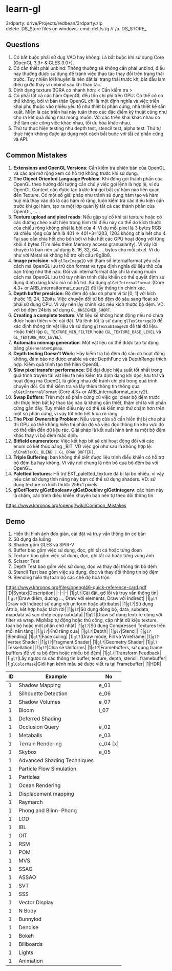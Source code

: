 # learn-gl

3rdparty: drive/Projects/redbean/3rdparty.zip</br>
delete .DS_Store files on windows: cmd: del /s /q /f /a .DS_STORE_

## Questions
1. Có bắt buộc phải sử dụg VAO hay không: Là bắt buộc khi sử dụng Core (OpenGL 3.3+ & GLES 3.0+).
2. Có cần thiết phải unbind: Thông thường sẽ không cần phải unbind, điều này thường được sử dụng để tránh việc thao tác thay đổi trên trạng thái trước. Tuy nhiên lời khuyên là nên đặt lại trạng thái trước khi bắt đầu làm điều gì đó thay vì unbind sau khi thao tác.
3. Định dạng texture BGRA có nhanh hơn: < Cần kiểm tra >
4. Có phải tất cả các hàm OpenGL đều tốn chi phí trên GPU: Có thể có có thể không, bởi vì bản thân OpenGL chỉ là một định nghĩa và việc triển khai phụ thuộc vào nhiều yếu tố như thiết bị phần cứng, nhà thiết kế sản xuất. Miễn là các triển hai này tuân theo các đặc điểm kỹ thuật cũng như cho ra kết quả đúng như mong muốn. Với các triển khai khác nhau có thể làm các công việc khác nhau, tối ưu hóa khác nhau.
5. Thứ tự thực hiện testing như depth test, stencil test, alpha test: Thứ tự thực hiện không được áp dụng một cách bắt buộc với tất cả phần cứng và API.

## Common Mistakes
1. **Extensions and OpenGL Versions**: Cần kiểm tra phiên bản của OpenGL và các api mở rộng xem có hỗ trợ không trước khi sử dụng.
2. **The Object Oriented Language Problem**: Khi đóng gói thành phẩn của OpenGL theo hướng đối tượng cần chú ý việc gọi lệnh là hợp lệ, ví dụ OpenGL Context cần được tạo trước khi gọi bất cứ hàm nào liên quan đến Texture. Có một số giải pháp như tránh sử dụng hàm tạo và hàm huỷ mà thay vào đó là các hàm rõ ràng, luôn kiểm tra các điều kiện cần trước khi gọi hàm, tạo ra một lớp quản lý tất cả các thành phần của OpenGL, ... .
3. **Texture upload and pixel reads**: Nếu gặp sự cố khi tải texture hoặc có các đường chéo xuất hiện trong hình thì điều này có thể do kích thước của chiều rộng không phải là bội của 4. Ví dụ mỗi pixel là 3 bytes RGB và chiều rộng của ảnh là 401 => 401*3=1203, 1203 không chia hết cho 4. Tại sao cần chia hết cho bốn bởi vì hầu hết các GPU hoạt động với từng khối 4 bytes (Tìm hiểu thêm Memory access granualarity). Vì vậy lời khuyên là bạn nên sử dụng 8, 16, 32, 64, ... bytes cho mỗi pixel. Ví dụ như với Metal sẽ không hỗ trợ kết cấu r8g8b8.
4. **Image precision**: với `glTexImage2D` với tham số internalformat yêu cầu cách mà OpenGL lưu trữ còn format và type định nghĩa dữ liệu thô của bạn trông như thế nào. Đối với internalformat đây chỉ là mong muốn cách mà OpenGL lưu trữ tuy nhiên trình điểu khiển có thể quyết định sử dụng định dạng khác mà nó hỗ trợ. Sử dụng `glGetInternalFormat` (Core 4.3+ or ARB_internalformat_query2) để lấy thông tin chính xác.
5. **Depth buffer precision**: Bộ đệm độ sâu có phạm vi từ [0, 1] với kích thước 16, 24, 32bits. Việc chuyển đổi từ bộ đệm độ sâu sang float sẽ phải sử dụng CPU. Vì vậy nên lấy chính xác nếu kích thước bộ đệm. VD: với bộ đệm 24bits sử dụng `GL_UNSIGNED_SHORT`.
6. **Creating a complete texture**: Vật liệu sẽ không hoạt động nếu nó chưa được hoàn thiện việc cài đặt. Mã lệnh tốt là sử dụng `glTexStorage2D` để xác định thông tin vật liệu và sử dụng `glTexSubImage2D` để tải dữ liệu. Hoặc thiết lập `GL_TEXTURE_MIN_FILTER` hoặc (`GL_TEXTURE_BASE_LEVEL` và `GL_TEXTURE_MAX_LEVEL`).
7. **Automatic minmap generation**: Một vật liệu có thể được tạo tự động bằng `glGenerateMipmap`.
8. **Depth testing Doesn't Work**: Hãy kiểm tra bộ đệm độ sâu có hoạt động không, đảm bảo nó được enable và các DepthFunc và DepthRange thích hợp. Kiểm quá trình tạo thể hiện OpenGL.
9. **Slow pixel transfer performance**: Để đạt được hiệu suất tốt nhất trong quá trình truyền tải vật liệu ta nên kiểm tra định dạng khi đọc, lưu trữ và hoạt động mà OpenGL là giống nhau để tránh chi phí trong quá trình chuyển đổi. Có thể kiểm tra và lấy thêm thông tin thông qua `glGetInternalFormat` (Core 4.3+ or ARB_internalformat_query2).
10. **Swap Buffers**: Trên một số phần cứng cũ việc gọi clear bộ đệm trước khi thực hiện bất kỳ thao tác nào là không cần thiết, thậm chí là với phần cứng gần đây. Tuy nhiên điều này có thể sẽ kiến mọi thứ chậm hơn trên một số phần cứng, vì vậy tốt hơn hết luôn rõ ràng.
11. **The Pixel Ownership Problem**: Nếu vùng cửa sổ cần hiển thị bị che phủ thì GPU có thể không hiển thị phần đó và việc đọc thông tin khu vực đó có thể dẫn đến dữ liệu rác. Giải pháp là kết xuất hình ảnh ra một bộ đệm khác thay vì bộ đệm mặc định.
12. **Bitfield enumerators**: Việc kết hợp bit sẽ chỉ hoạt động đối với các enum có kết thúc bằng _BIT. VD việc gọi như sau là không hợp lệ: `glEnable(GL_BLEND | GL_DRAW_BUFFER)`.
13. **Triple Buffering**: bạn không thể biết được liệu trình điều khiển có hỗ trợ bộ đệm ba hay không. Vì vậy nói chung là nên bỏ qua bộ đệm ba với OpenGL.
14. **Paletted textures**: Hỗ trợ EXT_paletted_texture đã bị lại bỏ nhiều. vì vậy nếu cần sử dụng tính năng này bạn có thể sử dụng shaders. VD: sử dụng texture có kích thước 256x1 pixels.
15. **glGetFloatv glGetBooleanv glGetDoublev glGetIntegerv**: các hàm này là chậm, các trình điều khiển khuyên bạn nên tự theo dõi thông tin.


https://www.khronos.org/opengl/wiki/Common_Mistakes

## Demo
1. Hiển thị hình ảnh đơn giản, cài đặt và truy vấn thông tin cơ bản
2. Sử dụng đa luồng
3. Shader gồm GLES và SPIR-V
4. Buffer bao gồm việc sử dụng, đọc, ghi tất cả hoặc từng đoạn
5. Texture bao gồm việc sử dụng, đọc, ghi tất cả hoặc từng vùng ảnh
6. Scissor Test
7. Depth Test bao gồm việc sử dụng, đọc và thay đổi thông tin bộ đệm
8. Stencil Test bao gồm việc sử dụng, đọc và thay đổi thông tin bộ đệm
9. Blending hiển thị toàn bộ các chế độ hoà trộn


https://www.khronos.org/files/opengl46-quick-reference-card.pdf
|ID|Syntax|Description|
|-|-|-|
|1|```gl?```|Cài đặt, gỡ lỗi và truy vấn thông tin|
|1|```gl?```|Draw điểm, đường ..., Draw với elements, Draw với Indirect|
|1|```gl?```|Draw với Indirect sử dụng với uniform hoặc attributes|
|1|```gl?```|Sử dụng Attrib, kết hợp hoặc tách rời|
|1|```gl?```|Sử dụng đồng bộ, data, subdata, mapdata và sao chép copy subdata|
|1|```gl?```|Draw sử dụng texture cùng với filter và wrap. MipMap tự động hoặc thủ công, cập nhật dữ kiệu texture, toàn bộ hoặc một phần chữ nhật|
|1|```gl?```|Sử dụng Compressed Textures trên mỗi nền tảng|
|1|```gl?```|Khử răng cưa|
|1|```gl?```|Depth|
|1|```gl?```|Stencil|
|1|```gl?```|Blending|
|1|```gl?```|Face culing|
|1|```gl?```|Draw mode, Fill và Wireframe|
|1|```gl?```|Vertex Shader|
|1|```gl?```|Fragment Shader|
|1|```gl?```|Geometry Shader|
|1|```gl?```|Tessellation|
|1|```gl?```|Chia sẻ Uniforms|
|1|```gl?```|Framebuffers, sử dụng frame bufffers để vẽ ra bộ đệm hoặc nhiều bộ đệm|
|1|```gl?```|Transform Feedback|
|1|```gl?```|Lấy ngược ra các thông tin buffer, texture, depth, stencil, framebuffer|
|1|```glColorMask```|Giới hạn kênh mầu sẽ được viết ra tại Framebuffer|
|1|HDR|

|ID|Example|No|
|-|-|-|
|1|Shadow Mapping|e_01|
|1|Silhouette Detection|e_06|
|1|Shadow Volumes|e_07|
|1|Bloom|l_07|
|1|Deferred Shading|
|1|Occlusion Query|e_02|
|1|Metaballs|e_03|
|1|Terrain Rendering|e_04 [x]|
|1|Skybox|e_05|
|1|Advanced Shading Techniques|
|1|Particle Flow Simulation|
|1|Particles|
|1|Ocean Rendering|
|1|Displacement mapping|
|1|Raymarch|
|1|Phong and Blinn-Phong|
|1|LOD|
|1|IBL|
|1|OIT|
|1|RSM|
|1|POM|
|1|MVS|
|1|SSAO|
|1|ASSAO|
|1|SVT|
|1|SSS|
|1|Vector Display|
|1|N Body|
|1|Bunnylod|
|1|Denoise|
|1|Bokeh|
|1|Billboards|
|1|Lights|
|1|Animation|